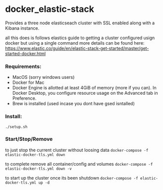 # docker_elastic-stack
Provides a three node elasticseach cluster with SSL enabled along with a Kibana instance.

all this does is follows elastics guide to getting a cluster configured usign docker but using a single command more details can be found here: 
https://www.elastic.co/guide/en/elastic-stack-get-started/master/get-started-docker.html

### Requirements:
* MacOS (sorry windows users)
* Docker for Mac
* Docker Engine is allotted at least 4GiB of memory (more if you can). In Docker Desktop, you configure resource usage on the Advanced tab in Preference.
* Brew is installed (used incase you dont have gsed isntalled)

### Install:

```./setup.sh```

### Start/Stop/Remove

to just stop the current cluster without loosing data
```docker-compose -f elastic-docker-tls.yml down```

to complete remove all container/config and volumes
```docker-compose -f elastic-docker-tls.yml down -v```

to start up the cluster once its been shutdown
```docker-compose -f elastic-docker-tls.yml up -d```

